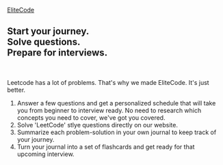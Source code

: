 [EliteCode](https://elite-code-e1e0f.web.app/)

<h2>Start your journey.<br>
Solve questions.<br>
Prepare for interviews.<br>
</h2>
<br>

Leetcode has a lot of problems. That's why we made EliteCode. It's just better.

1. Answer a few questions and get a personalized schedule that will take you from beginner to interview ready. No need to research which concepts you need to cover, we've got you covered.
2. Solve 'LeetCode' stlye questions directly on our website.
3. Summarize each problem-solution in your own journal to keep track of your journey.
4. Turn your journal into a set of flashcards and get ready for that upcoming interview.
